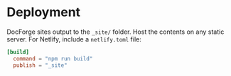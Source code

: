 # Deployment

DocForge sites output to the `_site/` folder. Host the contents on any static server. For Netlify, include a `netlify.toml` file:

```toml
[build]
  command = "npm run build"
  publish = "_site"
```
